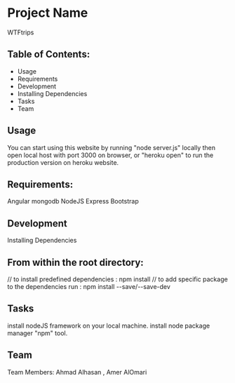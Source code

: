 # Project Name
WTFtrips

## Table of Contents:
- Usage
- Requirements
- Development
- Installing Dependencies
- Tasks
- Team

## Usage
You can start using this website by running "node server.js" locally then open local host with port 3000 on browser, or "heroku open" to run the production version on heroku website.

## Requirements:
Angular
mongodb
NodeJS
Express
Bootstrap

## Development
Installing Dependencies

## From within the root directory:
// to install predefined dependencies : npm install
// to add specific package to the dependencies run : npm install --save/--save-dev <package-name>

## Tasks
install nodeJS framework on your local machine.
install node package manager "npm" tool.

## Team
Team Members: Ahmad Alhasan , Amer AlOmari
